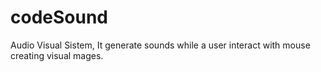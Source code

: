 # codeSound
Audio Visual Sistem, It generate sounds while a user interact with mouse creating visual mages.
